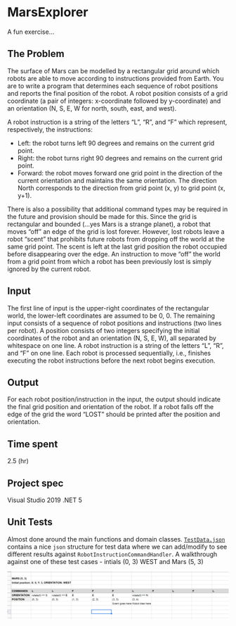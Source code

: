 # MarsExplorer
A fun exercise...

## The Problem
The surface of Mars can be modelled by a rectangular grid around which robots are able to
move according to instructions provided from Earth. You are to write a program that
determines each sequence of robot positions and reports the final position of the robot.
A robot position consists of a grid coordinate (a pair of integers: x-coordinate followed by
y-coordinate) and an orientation (N, S, E, W for north, south, east, and west).

A robot instruction is a string of the letters “L”, “R”, and “F” which represent, respectively, the
instructions:

* Left: the robot turns left 90 degrees and remains on the current grid point.
* Right: the robot turns right 90 degrees and remains on the current grid point.
* Forward: the robot moves forward one grid point in the direction of the current orientation and maintains the same orientation. The direction North corresponds to the direction from grid point (x, y) to grid point (x, y+1).

There is also a possibility that additional command types may be required in the future and provision should be made for this. Since the grid is rectangular and bounded (…yes Mars is a strange planet), a robot that
moves “off” an edge of the grid is lost forever. However, lost robots leave a robot “scent” that prohibits future robots from dropping off the world at the same grid point. The scent is left at
the last grid position the robot occupied before disappearing over the edge. An instruction to move “off” the world from a grid point from which a robot has been previously lost is simply
ignored by the current robot.

## Input
The first line of input is the upper-right coordinates of the rectangular world, the lower-left
coordinates are assumed to be 0, 0.
The remaining input consists of a sequence of robot positions and instructions (two lines per
robot). A position consists of two integers specifying the initial coordinates of the robot and
an orientation (N, S, E, W), all separated by whitespace on one line. A robot instruction is a
string of the letters “L”, “R”, and “F” on one line.
Each robot is processed sequentially, i.e., finishes executing the robot instructions before the
next robot begins execution.

## Output
For each robot position/instruction in the input, the output should indicate the final grid
position and orientation of the robot. If a robot falls off the edge of the grid the word “LOST”
should be printed after the position and orientation.

## Time spent
2.5 (hr)

## Project spec
Visual Studio 2019
.NET 5

## Unit Tests
Almost done around the main functions and domain classes. [`TestData.json`](https://github.com/AliAshoori/MarsExplorer/blob/master/Tests/MarsExplorer.Tests/TestData/TestData.json) contains a nice `json` structure for test data where we can add/modify to see different results against `RobotInstructionCommandHandler`.
A walkthrough against one of these test cases - intials (0, 3) WEST and Mars (5, 3)

<p>
   <img src='https://github.com/AliAshoori/MarsExplorer/blob/master/UnitTest-Walkthrough.PNG' alt='unittest-walkthrough' />
</p>
